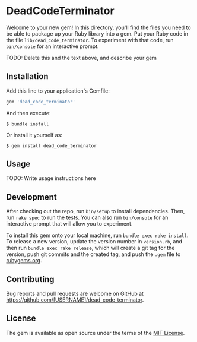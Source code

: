 # DeadCodeTerminator

Welcome to your new gem! In this directory, you'll find the files you need to be able to package up your Ruby library into a gem. Put your Ruby code in the file `lib/dead_code_terminator`. To experiment with that code, run `bin/console` for an interactive prompt.

TODO: Delete this and the text above, and describe your gem

## Installation

Add this line to your application's Gemfile:

```ruby
gem 'dead_code_terminator'
```

And then execute:

    $ bundle install

Or install it yourself as:

    $ gem install dead_code_terminator

## Usage

TODO: Write usage instructions here

## Development

After checking out the repo, run `bin/setup` to install dependencies. Then, run `rake spec` to run the tests. You can also run `bin/console` for an interactive prompt that will allow you to experiment.

To install this gem onto your local machine, run `bundle exec rake install`. To release a new version, update the version number in `version.rb`, and then run `bundle exec rake release`, which will create a git tag for the version, push git commits and the created tag, and push the `.gem` file to [rubygems.org](https://rubygems.org).

## Contributing

Bug reports and pull requests are welcome on GitHub at https://github.com/[USERNAME]/dead_code_terminator.

## License

The gem is available as open source under the terms of the [MIT License](https://opensource.org/licenses/MIT).

